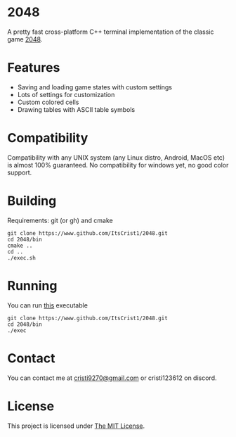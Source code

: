 # 2048
A pretty fast cross-platform C++ terminal implementation of the classic game [2048](https://en.m.wikipedia.org/wiki/2048_(video_game)).

# Features
- Saving and loading game states with custom settings
- Lots of settings for customization
- Custom colored cells
- Drawing tables with ASCII table symbols

# Compatibility
Compatibility with any UNIX system (any Linux distro, Android, MacOS etc) is almost 100% guaranteed.
No compatibility for windows yet, no good color support.

# Building
Requirements: git (or gh) and cmake
```
git clone https://www.github.com/ItsCrist1/2048.git
cd 2048/bin
cmake ..
cd ..
./exec.sh
```

# Running
You can run [this](https://github.com/ItsCrist1/2048/blob/main/bin/exec) executable
```
git clone https://www.github.com/ItsCrist1/2048.git
cd 2048/bin
./exec
```

# Contact
You can contact me at cristi9270@gmail.com or cristi123612 on discord.

# License
This project is licensed under [The MIT License](https://github.com/ItsCrist1/2048/blob/main/LICENSE.txt).
